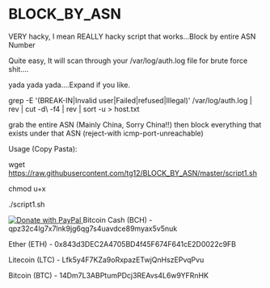 # BLOCK_BY_ASN
VERY hacky, I mean REALLY hacky script that works...Block by entire ASN Number

Quite easy, It will scan through your /var/log/auth.log file for brute force shit....

yada yada yada....Expand if you like. 

grep -E '(BREAK-IN|Invalid user|Failed|refused|Illegal)' /var/log/auth.log | rev | cut -d\  -f4 | rev | sort -u > host.txt

grab the entire ASN (Mainly China, Sorry China!!) then block everything that exists under that ASN (reject-with icmp-port-unreachable)

Usage (Copy Pasta):

wget https://raw.githubusercontent.com/tg12/BLOCK_BY_ASN/master/script1.sh

chmod u+x

./script1.sh



<a href="https://www.paypal.com/cgi-bin/webscr?cmd=_s-xclick&hosted_button_id=WQ6V6K8ZY6D84">
  <img src="https://www.paypalobjects.com/en_US/GB/i/btn/btn_donateCC_LG.gif" alt="Donate with PayPal" />
</a>
Bitcoin Cash (BCH) - qpz32c4lg7x7lnk9jg6qg7s4uavdce89myax5v5nuk

Ether (ETH) - 0x843d3DEC2A4705BD4f45F674F641cE2D0022c9FB

Litecoin (LTC) - Lfk5y4F7KZa9oRxpazETwjQnHszEPvqPvu

Bitcoin (BTC) - 14Dm7L3ABPtumPDcj3REAvs4L6w9YFRnHK
